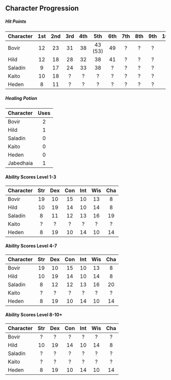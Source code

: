 ## Character Progression

##### Hit Points
| Character | 1st | 2nd | 3rd | 4th | 5th     | 6th | 7th | 8th | 9th | 10th |
|:----------|:---:|:---:|:---:|:---:|:-------:|:---:|:---:|:---:|:---:|:----:|
| Bovir     | 12  | 23  | 31  | 38  | 43 (53) | 49  | ?   | ?   | ?   | ?    |
| Hild      | 12  | 18  | 28  | 32  | 38      | 41  | ?   | ?   | ?   | ?    |
| Saladin   | 9   | 17  | 24  | 33  | 38      | ?   | ?   | ?   | ?   | ?    |
| Kaito     | 10  | 18  | ?   | ?   | ?       | ?   | ?   | ?   | ?   | ?    |
| Heden     | 8   | 11  | ?   | ?   | ?       | ?   | ?   | ?   | ?   | ?    |


##### Healing Potion
| Character | Uses |
|:----------|:----:|
| Bovir     | 2  |
| Hild      | 1  |
| Saladin   | 0  |
| Kaito     | 0  |
| Heden     | 0  |
| Jabedhaia | 1  |


#### Ability Scores Level 1-3
| Character | Str | Dex | Con | Int | Wis | Cha |
|:----------|:---:|:---:|:---:|:---:|:---:|:---:|
| Bovir     | 19  | 10  | 15  | 10  | 13  | 8   |
| Hild      | 10  | 19  | 14  | 10  | 14  | 8   |
| Saladin   | 8   | 11  | 12  | 13  | 16  | 19  |
| Kaito     | ?   | ?   | ?   | ?   | ?   | ?   |
| Heden     | 8   | 19  | 10  | 14  | 10  | 14  |


#### Ability Scores Level 4-7
| Character | Str | Dex | Con | Int | Wis | Cha |
|:----------|:---:|:---:|:---:|:---:|:---:|:---:|
| Bovir     | 19  | 10  | 15  | 10  | 13  | 8   |
| Hild      | 10  | 19  | 14  | 10  | 14  | 8   |
| Saladin   | 8   | 12  | 12  | 13  | 16  | 20  |
| Kaito     | ?   | ?   | ?   | ?   | ?   | ?   |
| Heden     | 8   | 19  | 10  | 14  | 10  | 14  |


#### Ability Scores Level 8-10+
| Character | Str | Dex | Con | Int | Wis | Cha |
|:----------|:---:|:---:|:---:|:---:|:---:|:---:|
| Bovir     | ?   | ?   | ?   | ?   | ?   | ?   |
| Hild      | 10  | 19  | 14  | 10  | 14  | 8   |
| Saladin   | ?   | ?   | ?   | ?   | ?   | ?   |
| Kaito     | ?   | ?   | ?   | ?   | ?   | ?   |
| Heden     | 8   | 19  | 10  | 14  | 10  | 14  |
